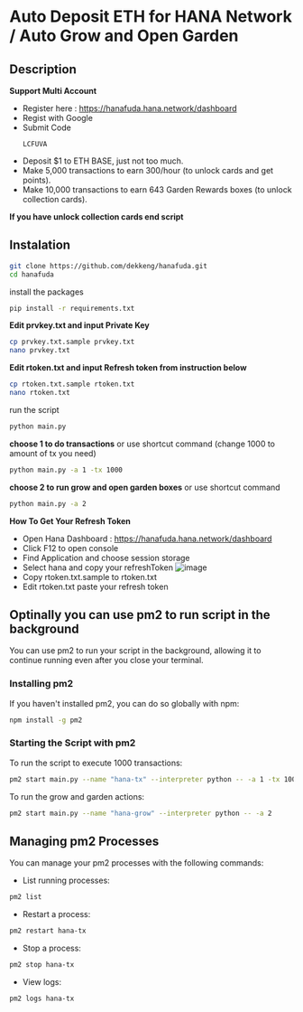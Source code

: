 # Auto Deposit ETH for HANA Network / Auto Grow and Open Garden 

## Description
**Support Multi Account**
- Register here : https://hanafuda.hana.network/dashboard
- Regist with Google
- Submit Code
  ```
  LCFUVA
  ```
- Deposit $1 to ETH BASE, just not too much.
- Make 5,000 transactions to earn 300/hour (to unlock cards and get points).
- Make 10,000 transactions to earn 643 Garden Rewards boxes (to unlock collection cards).

**If you have unlock collection cards end script**

## Instalation
```bash
git clone https://github.com/dekkeng/hanafuda.git
cd hanafuda
```
install the packages
```bash
pip install -r requirements.txt
```
**Edit prvkey.txt and input Private Key**
```bash
cp prvkey.txt.sample prvkey.txt
nano prvkey.txt
```
**Edit rtoken.txt and input Refresh token from instruction below**
```bash
cp rtoken.txt.sample rtoken.txt
nano rtoken.txt
```
run the script
```bash
python main.py
```

**choose 1 to do transactions**
or use shortcut command (change 1000 to amount of tx you need)
```bash
python main.py -a 1 -tx 1000
```

**choose 2 to run grow and open garden boxes**
or use shortcut command
```bash
python main.py -a 2
```

**How To Get Your Refresh Token**
- Open Hana Dashboard : https://hanafuda.hana.network/dashboard
- Click F12 to open console
- Find Application and choose session storage
- Select hana and copy your refreshToken
![image](image-2.png)
- Copy rtoken.txt.sample to rtoken.txt 
- Edit rtoken.txt paste your refresh token

## Optinally you can use pm2 to run script in the background
You can use pm2 to run your script in the background, allowing it to continue running even after you close your terminal.

### Installing pm2

If you haven't installed pm2, you can do so globally with npm:
```bash
npm install -g pm2
```
### Starting the Script with pm2
To run the script to execute 1000 transactions:
```bash
pm2 start main.py --name "hana-tx" --interpreter python -- -a 1 -tx 1000
```
To run the grow and garden actions:
```bash
pm2 start main.py --name "hana-grow" --interpreter python -- -a 2
```
## Managing pm2 Processes
You can manage your pm2 processes with the following commands:
- List running processes:
```bash
pm2 list
```
- Restart a process:
```bash
pm2 restart hana-tx
```
- Stop a process:
```bash
pm2 stop hana-tx
```
- View logs:
```bash
pm2 logs hana-tx
```